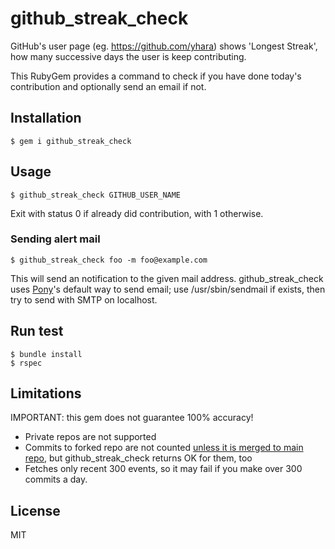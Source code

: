 # github_streak_check

GitHub's user page (eg. https://github.com/yhara) shows 'Longest Streak',
how many successive days the user is keep contributing. 

This RubyGem provides a command to check if you have done today's
contribution and optionally send an email if not.

## Installation

    $ gem i github_streak_check

## Usage

    $ github_streak_check GITHUB_USER_NAME

Exit with status 0 if already did contribution, with 1 otherwise.

### Sending alert mail

    $ github_streak_check foo -m foo@example.com

This will send an notification to the given mail address.
github_streak_check uses [Pony](http://github.com/benprew/pony)'s default
way to send email; use /usr/sbin/sendmail if exists, then try to send with SMTP on localhost.

## Run test

    $ bundle install
    $ rspec

## Limitations

IMPORTANT: this gem does not guarantee 100% accuracy!

- Private repos are not supported
- Commits to forked repo are not counted [unless it is merged to main repo](https://help.github.com/articles/why-are-my-contributions-not-showing-up-on-my-profile), but github_streak_check returns OK for them, too
- Fetches only recent 300 events, so it may fail if you make over 300 commits a day.

## License

MIT
